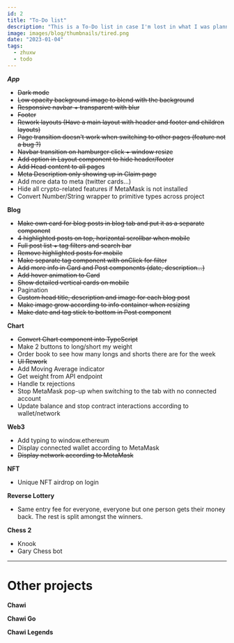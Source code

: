 ```yaml
---
id: 2
title: "To-Do list"
description: "This is a To-Do list in case I'm lost in what I was planning on doing before"
image: images/blog/thumbnails/tired.png
date: "2023-01-04"
tags:
  - zhuxw
  - todo
---
```


**_App_**

- ~~Dark mode~~
- ~~Low opacity background image to blend with the background~~
- ~~Responsive navbar + transparent with blur~~
- ~~Footer~~
- ~~Rework layouts (Have a main layout with header and footer and children layouts)~~
- ~~Page transition doesn't work when switching to other pages (feature not a bug ?)~~
- ~~Navbar transition on hamburger click + window resize~~
- ~~Add option in Layout component to hide header/footer~~
- ~~Add Head content to all pages~~
- ~~Meta Description only showing up in Claim page~~
- Add more data to meta (twitter cards...)
- Hide all crypto-related features if MetaMask is not installed
- Convert Number/String wrapper to primitive types across project

**Blog**

- ~~Make own card for blog posts in blog tab and put it as a separate component~~
- ~~4 highlighted posts on top, horizontal scrollbar when mobile~~
- ~~Full post list + tag filters and search bar~~
- ~~Remove highlighted posts for mobile~~
- ~~Make separate tag component with onClick for filter~~
- ~~Add more info in Card and Post components (date, description...)~~
- ~~Add hover animation to Card~~
- ~~Show detailed vertical cards on mobile~~
- Pagination
- ~~Custom head title, description and image for each blog post~~
- ~~Make image grow according to info container when resizing~~
- ~~Make date and tag stick to bottom in Post component~~

**Chart**

- ~~Convert Chart component into TypeScript~~
- Make 2 buttons to long/short my weight
- Order book to see how many longs and shorts there are for the week
- ~~UI Rework~~
- Add Moving Average indicator
- Get weight from API endpoint
- Handle tx rejections
- Stop MetaMask pop-up when switching to the tab with no connected account
- Update balance and stop contract interactions according to wallet/network

**Web3**

- Add typing to window.ethereum
- Display connected wallet according to MetaMask
- ~~Display network according to MetaMask~~

**NFT**

- Unique NFT airdrop on login

**Reverse Lottery**

- Same entry fee for everyone, everyone but one person gets their money back. The rest is split amongst the winners.

**Chess 2**

- Knook
- Gary Chess bot

---

# Other projects

**Chawi**

**Chawi Go**

**Chawi Legends**
